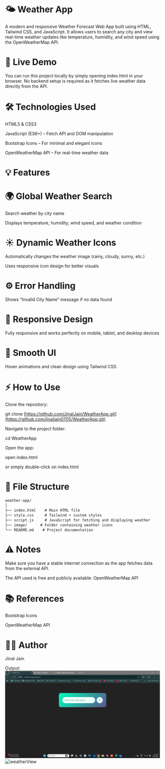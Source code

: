 # 🌤️ Weather App

A modern and responsive Weather Forecast Web App built using HTML, Tailwind CSS, and JavaScript.
It allows users to search any city and view real-time weather updates like temperature, humidity, and wind speed using the OpenWeatherMap API.

# 🔗 Live Demo

You can run this project locally by simply opening index.html in your browser.
No backend setup is required as it fetches live weather data directly from the API.

# 🛠️ Technologies Used

HTML5 & CSS3

JavaScript (ES6+) – Fetch API and DOM manipulation

Bootstrap Icons – For minimal and elegant icons

OpenWeatherMap API – For real-time weather data

# 💡 Features

# 🌍 Global Weather Search

Search weather by city name

Displays temperature, humidity, wind speed, and weather condition

# ☀️ Dynamic Weather Icons

Automatically changes the weather image (rainy, cloudy, sunny, etc.)

Uses responsive icon design for better visuals

# ⚙️ Error Handling

Shows “Invalid City Name” message if no data found

# 📱 Responsive Design

Fully responsive and works perfectly on mobile, tablet, and desktop devices

# 🧭 Smooth UI

Hover animations and clean design using Tailwind CSS

# ⚡ How to Use

Clone the repository:

git clone [https://github.com/JinalJain/WeatherApp.git](https://github.com/jinaljain0705/WeatherApp.git)

Navigate to the project folder:

cd WeatherApp

Open the app:

open index.html

or simply double-click on index.html

# 🔧 File Structure

```
weather-app/
│
├── index.html    # Main HTML file
├── style.css     # Tailwind + custom styles
├── script.js     # JavaScript for fetching and displaying weather
├── image/      # Folder containing weather icons
└── README.md    # Project documentation
```

# ⚠️ Notes

Make sure you have a stable internet connection as the app fetches data from the external API.

The API used is free and publicly available: OpenWeatherMap API

# 📚 References

Bootstrap Icons

OpenWeatherMap API

# 👩‍💻 Author

Jinal Jain

Output:
![weatherApp](https://github.com/jinaljain0705/WeatherApp/blob/main/Output/weatherApp.png)
![weatherView]()
